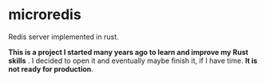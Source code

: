 # microredis

Redis server implemented in rust.

**This is a project I started many years ago to learn and improve my Rust skills** . I decided to open it and eventually maybe finish it, if I have time. **It is not ready for production**.

